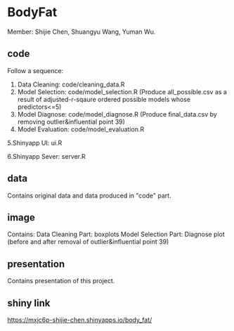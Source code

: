 # BodyFat
Member: Shijie Chen, Shuangyu Wang, Yuman Wu.

## code
Follow a sequence: 
1. Data Cleaning: code/cleaning_data.R
2. Model Selection: code/model_selection.R (Produce all_possible.csv as a result of adjusted-r-sqaure ordered possible models whose predictors<=5)
3. Model Diagnose: code/model_diagnose.R (Produce final_data.csv by removing outlier&influential point 39)
4. Model Evaluation: code/model_evaluation.R
   
5.Shinyapp UI: ui.R

6.Shinyapp Sever: server.R

## data
Contains original data and data produced in "code" part.

## image
Contains:
Data Cleaning Part: boxplots
Model Selection Part: Diagnose plot (before and after removal of outlier&influential point 39)

## presentation
Contains presentation of this project.

## shiny link
https://mxjc6p-shijie-chen.shinyapps.io/body_fat/

